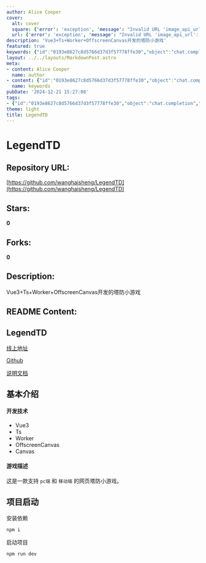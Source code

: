 ```yaml
---
author: Alice Cooper
cover:
  alt: cover
  square: {'error': 'exception', 'message': "Invalid URL 'image_api_url': No scheme supplied. Perhaps you meant https://image_api_url?"}
  url: {'error': 'exception', 'message': "Invalid URL 'image_api_url': No scheme supplied. Perhaps you meant https://image_api_url?"}
description: 'Vue3+Ts+Worker+OffscreenCanvas开发的塔防小游戏'
featured: true
keywords: {"id":"0193e8627c8d5766d37d3f57778ffe30","object":"chat.completion","created":1734770588,"model":"Qwen/Qwen2.5-7B-Instruct","choices":[{"index":0,"message":{"role":"assistant","content":"### 关键词\n- LegendTD\n- Vue3\n- TypeScript (Ts)\n- Worker\n- OffscreenCanvas\n- 塔防小游戏\n- pc端\n- 移动端\n- 网页游戏\n- 开发技术\n- 项目启动\n\n### 标签\n- 游戏开发\n- Vue3\n- TypeScript\n- Worker技术\n- OffscreenCanvas技术\n- 塔防游戏\n- 前端开发"},"finish_reason":"stop"}],"usage":{"prompt_tokens":200,"completion_tokens":101,"total_tokens":301},"system_fingerprint":""}
layout: ../../layouts/MarkdownPost.astro
meta:
- content: Alice Cooper
  name: author
- content: {"id":"0193e8627c8d5766d37d3f57778ffe30","object":"chat.completion","created":1734770588,"model":"Qwen/Qwen2.5-7B-Instruct","choices":[{"index":0,"message":{"role":"assistant","content":"### 关键词\n- LegendTD\n- Vue3\n- TypeScript (Ts)\n- Worker\n- OffscreenCanvas\n- 塔防小游戏\n- pc端\n- 移动端\n- 网页游戏\n- 开发技术\n- 项目启动\n\n### 标签\n- 游戏开发\n- Vue3\n- TypeScript\n- Worker技术\n- OffscreenCanvas技术\n- 塔防游戏\n- 前端开发"},"finish_reason":"stop"}],"usage":{"prompt_tokens":200,"completion_tokens":101,"total_tokens":301},"system_fingerprint":""}
  name: keywords
pubDate: '2024-12-21 15:27:08'
tags:
- {"id":"0193e8627c8d5766d37d3f57778ffe30","object":"chat.completion","created":1734770588,"model":"Qwen/Qwen2.5-7B-Instruct","choices":[{"index":0,"message":{"role":"assistant","content":"### 关键词\n- LegendTD\n- Vue3\n- TypeScript (Ts)\n- Worker\n- OffscreenCanvas\n- 塔防小游戏\n- pc端\n- 移动端\n- 网页游戏\n- 开发技术\n- 项目启动\n\n### 标签\n- 游戏开发\n- Vue3\n- TypeScript\n- Worker技术\n- OffscreenCanvas技术\n- 塔防游戏\n- 前端开发"},"finish_reason":"stop"}],"usage":{"prompt_tokens":200,"completion_tokens":101,"total_tokens":301},"system_fingerprint":""}
theme: light
title: LegendTD
---
```


# LegendTD

## Repository URL: 
[https://github.com/wanghaisheng/LegendTD](https://github.com/wanghaisheng/LegendTD)

## Stars: 
**0**

## Forks: 
**0**

## Description: 
Vue3+Ts+Worker+OffscreenCanvas开发的塔防小游戏

## README Content: 
## LegendTD

[线上地址](http://game.codeape.site)

[Github](https://github.com/ApeWhoLovesCode/LegendTD)

[说明文档](https://juejin.cn/post/7214517573584601144)

## 基本介绍

#### 开发技术 

- Vue3
- Ts
- Worker
- OffscreenCanvas
- Canvas 

#### 游戏描述

这是一款支持 `pc端` 和 `移动端` 的网页塔防小游戏。

## 项目启动

安装依赖
```bash
npm i
```

启动项目
```bash
npm run dev
```
